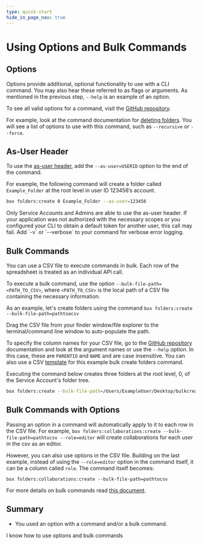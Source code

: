 ```yaml
---
type: quick-start
hide_in_page_nav: true
---
```


# Using Options and Bulk Commands

<YouTube id='WXkBctPosLE' />

## Options

Options provide additional, optional functionality to use with a CLI command.
You may also hear these referred to as flags or arguments. As mentioned in the
previous step, `--help` is an example of an option. 

To see all valid options for a command, visit the [GitHub repository][github].

For example, look at the command documentation for [deleting folders][df]. You
will see a list of options to use with this command, such as `--recursive` or
 `--force`. 

## As-User Header

To use the [as-user header][asuser], add the `--as-user=USERID` option to the
end of the command. 

For example, the following command will create a folder called `Example_Folder`
at the root level in user ID 123456’s account.

```bash
box folders:create 0 Example_Folder --as-user=123456
```

<Message type='warning'>
   Only Service Accounts and Admins are able to use the as-user header.
   If your application was not authorized with the necessary scopes or you
   configured your CLI to obtain a default token for another user, this call may
   fail. Add `-v` or `--verbose` to your command for verbose error logging. 
</Message> 

## Bulk Commands
<!--alex ignore execute-->
You can use a CSV file to execute commands in bulk. Each row of the
spreadsheet is treated as an individual API call. 
<!--alex ignore execute-->
To execute a bulk command, use the option `--bulk-file-path=<PATH_TO_CSV>`, where
`<PATH_TO_CSV>` is the local path of a CSV file containing the
necessary information. 

<!-- markdownlint-disable line-length -->
As an example, let's create folders using the command `box folders:create --bulk-file-path=pathtoacsv`
<!-- markdownlint-enable line-length -->

<Message type='tip'>
   Drag the CSV file from your finder window/file explorer to the
   terminal/command line window to auto-populate the path.
</Message>

To specify the column names for your CSV file, go to the [GitHub repository][github]
documentation and look at the argument names or use the `--help` option. In this
case, these are `PARENTID` and `NAME` and are case insensitive. 
You can also use a CSV
[template][csv] for this example bulk create folders command.

<!--alex ignore executing-->
Executing the command below creates three folders at the root level, 0, of the
Service Account's folder tree.

<!-- markdownlint-disable line-length -->
```bash
box folders:create --bulk-file-path=/Users/ExampleUser/Desktop/bulkcreatefolders.csv
```
<!-- markdownlint-enable line-length -->

## Bulk Commands with Options

<!-- markdownlint-disable line-length -->
Passing an option in a command will automatically apply to it to each row in
the CSV file. For example, 
`box folders:collaborations:create --bulk-file-path=pathtocsv --role=editor`
will create collaborations for each user in the csv as an editor.
<!-- markdownlint-enable line-length -->

However, you can also use options in the CSV file. Building on the last example,
instead of using the `--role=editor` option in the command itself, it can be a 
column called `role`. The command itself becomes:
<!-- markdownlint-disable line-length -->
`box folders:collaborations:create --bulk-file-path=pathtocsv`
<!-- markdownlint-enable line-length -->

For more details on bulk commands read [this document][bulk].

## Summary

* You used an option with a command and/or a bulk command.

<Next>I know how to use options and bulk commands</Next>

[github]: https://github.com/box/boxcli#command-topics
[df]: https://github.com/box/boxcli/blob/master/docs/folders.md#box-foldersdelete-id
[asuser]: g://authentication/jwt/as-user/
[csv]: https://cloud.box.com/s/0jowjhf85dnnjt9i5pd9va1fu54i1m0m
[bulk]: g://cli/cli-docs/bulk-commands
